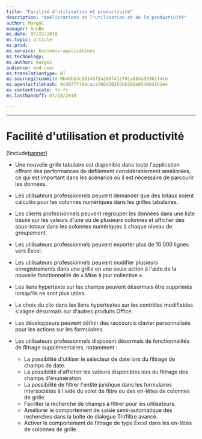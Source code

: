 ```yaml
---
title: "Facilité d'utilisation et productivité"
description: "Améliorations de l'utilisation et de la productivité"
author: MargoC
manager: AnnBe
ms.date: 07/22/2018
ms.topic: article
ms.prod: 
ms.service: business-applications
ms.technology: 
ms.author: margoc
audience: end-user
ms.translationtype: HT
ms.sourcegitcommit: 0b40bb3c98145f5a260f412701a884a5936174ce
ms.openlocfilehash: 0cd977ff8bcaca786d20265bb500e85486d161e4
ms.contentlocale: fr-fr
ms.lasthandoff: 07/18/2018

---
```


---
#  <a name="usability-and-productivity"></a>Facilité d'utilisation et productivité

[!include[banner](../../includes/banner.md)]

-   Une nouvelle grille tabulaire est disponible dans toute l'application offrant des performances de défilement considérablement améliorées, ce qui est important dans les scénarios où il est nécessaire de parcourir les données. 

-   Les utilisateurs professionnels peuvent demander que des totaux soient calculés pour les colonnes numériques dans les grilles tabulaires.

-   Les clients professionnels peuvent regrouper les données dans une liste basée sur les valeurs d'une ou de plusieurs colonnes et afficher des sous-totaux dans les colonnes numériques à chaque niveau de groupement.

-   Les utilisateurs professionnels peuvent exporter plus de 10 000 lignes vers Excel.  

-   Les utilisateurs professionnels peuvent modifier plusieurs enregistrements dans une grille en une seule action à l'aide de la nouvelle fonctionnalité de « Mise à jour collective ». 

-   Les liens hypertexte sur les champs peuvent désormais être supprimés lorsqu'ils ne sont plus utiles.  

-   Le choix du clic dans les liens hypertextes sur les contrôles modifiables s'aligne désormais sur d'autres produits Office. 

-   Les développeurs peuvent définir des raccourcis clavier personnalisés pour les actions sur les formulaires. 

-   Les utilisateurs professionnels disposent désormais de fonctionnalités de filtrage supplémentaires, notamment : 
    -   La possibilité d'utiliser le sélecteur de date lors du filtrage de champs de date.
    -   La possibilité d'afficher les valeurs disponibles lors du filtrage des champs d'énumération.
    -   La possibilité de filtrer l'entité juridique dans les formulaires intersociétés à l'aide du volet de filtre ou des en-têtes de colonnes de grille.
    -   Faciliter la recherche de champs à filtrer pour les utilisateurs.
    -   Améliorer le comportement de saisie semi-automatique des recherches dans la boîte de dialogue Tri/filtre avancé.
    -   Activer le comportement de filtrage de type Excel dans les en-têtes de colonnes de grille. 
    
    

